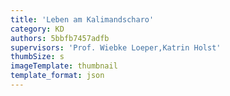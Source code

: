 ```yaml
---
title: 'Leben am Kalimandscharo'
category: KD
authors: 5bbfb7457adfb
supervisors: 'Prof. Wiebke Loeper,Katrin Holst'
thumbSize: s
imageTemplate: thumbnail
template_format: json
---
```


